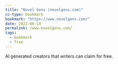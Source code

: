 ```yaml
---
title: "Novel Gens (novelgens.com)"
cc-type: bookmark
bookmark: "https://www.novelgens.com/"
date: 2022-06-14
permalink: /www.novelgens.com/
tags:
  - bookmark
  - free
---
```

AI generated creators that writers can claim for free.